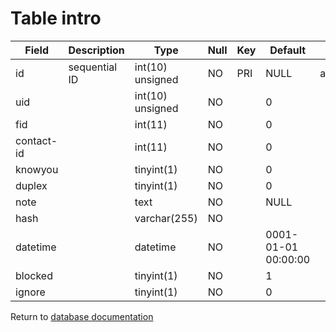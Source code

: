 Table intro
===========

| Field      | Description      | Type             | Null | Key | Default             | Extra          |
|------------|------------------|------------------|------|-----|---------------------|----------------|
| id         | sequential ID    | int(10) unsigned | NO   | PRI | NULL                | auto_increment |
| uid        |                  | int(10) unsigned | NO   |     | 0                   |                |
| fid        |                  | int(11)          | NO   |     | 0                   |                |
| contact-id |                  | int(11)          | NO   |     | 0                   |                |
| knowyou    |                  | tinyint(1)       | NO   |     | 0                   |                |
| duplex     |                  | tinyint(1)       | NO   |     | 0                   |                |
| note       |                  | text             | NO   |     | NULL                |                |
| hash       |                  | varchar(255)     | NO   |     |                     |                |
| datetime   |                  | datetime         | NO   |     | 0001-01-01 00:00:00 |                |
| blocked    |                  | tinyint(1)       | NO   |     | 1                   |                |
| ignore     |                  | tinyint(1)       | NO   |     | 0                   |                |

Return to [database documentation](help/database)
